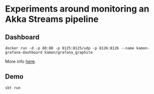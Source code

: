 # Experiments around monitoring an Akka Streams pipeline

## Dashboard
```
docker run -d -p 80:80 -p 8125:8125/udp -p 8126:8126 --name kamon-grafana-dashboard kamon/grafana_graphite
```
More info [here](https://hub.docker.com/r/kamon/grafana_graphite/).

## Demo
```
sbt run
```
